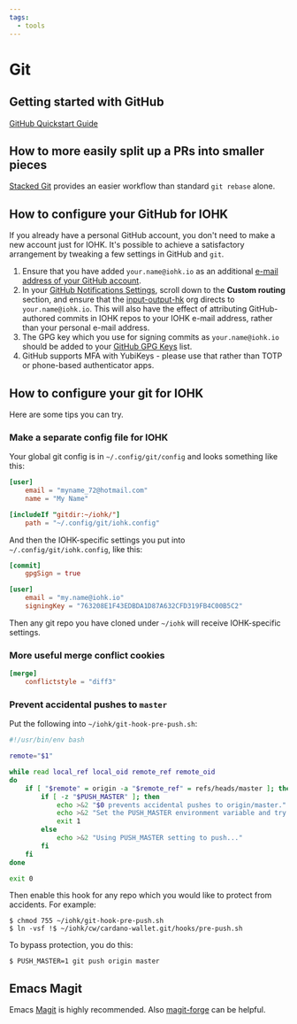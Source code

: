 ```yaml
---
tags:
  - tools
---
```


# Git

## Getting started with GitHub

[GitHub Quickstart Guide](https://docs.github.com/en/get-started/quickstart/set-up-git)

## How to more easily split up a PRs into smaller pieces

[Stacked Git](https://stacked-git.github.io/) provides an easier
workflow than standard `git rebase` alone.

## How to configure your GitHub for IOHK

If you already have a personal GitHub account, you don't need to make
a new account just for IOHK. It's possible to achieve a satisfactory
arrangement by tweaking a few settings in GitHub and `git`.

1. Ensure that you have added `your.name@iohk.io` as an additional
   [e-mail address of your GitHub account](https://github.com/settings/emails).
2. In your [GitHub Notifications Settings](https://github.com/settings/notifications),
  scroll down to the
   **Custom routing** section, and ensure that the
   [input-output-hk](https://github.com/input-output-hk) org directs to
   `your.name@iohk.io`. This will also have the effect of attributing
   GitHub-authored commits in IOHK repos to your IOHK e-mail address, rather
   than your personal e-mail address.
3. The GPG key which you use for signing commits as `your.name@iohk.io`
   should be added to your [GitHub GPG Keys](https://github.com/settings/keys) list.
4. GitHub supports MFA with YubiKeys - please use that rather than TOTP
   or phone-based authenticator apps.

## How to configure your git for IOHK

Here are some tips you can try.

### Make a separate config file for IOHK

Your global git config is in `~/.config/git/config` and looks
something like this:

```conf
[user]
	email = "myname_72@hotmail.com"
	name = "My Name"

[includeIf "gitdir:~/iohk/"]
	path = "~/.config/git/iohk.config"
```

And then the IOHK-specific settings you put into
`~/.config/git/iohk.config`, like this:

```conf
[commit]
    gpgSign = true

[user]
    email = "my.name@iohk.io"
    signingKey = "763208E1F43EDBDA1D87A632CFD319FB4C00B5C2"
```

Then any git repo you have cloned under `~/iohk` will receive
IOHK-specific settings.

### More useful merge conflict cookies

```conf
[merge]
	conflictstyle = "diff3"
```

### Prevent accidental pushes to `master`

Put the following into `~/iohk/git-hook-pre-push.sh`:

```bash
#!/usr/bin/env bash

remote="$1"

while read local_ref local_oid remote_ref remote_oid
do
    if [ "$remote" = origin -a "$remote_ref" = refs/heads/master ]; then
        if [ -z "$PUSH_MASTER" ]; then
            echo >&2 "$0 prevents accidental pushes to origin/master."
            echo >&2 "Set the PUSH_MASTER environment variable and try again."
            exit 1
        else
            echo >&2 "Using PUSH_MASTER setting to push..."
        fi
    fi
done

exit 0
```

Then enable this hook for any repo which you would like to protect from accidents. For example:

```shell-session
$ chmod 755 ~/iohk/git-hook-pre-push.sh
$ ln -vsf !$ ~/iohk/cw/cardano-wallet.git/hooks/pre-push.sh
```

To bypass protection, you do this:

```shell-session
$ PUSH_MASTER=1 git push origin master
```

## Emacs Magit

Emacs [Magit](https://magit.vc/) is highly recommended.
Also [magit-forge](https://github.com/magit/forge) can be helpful.
